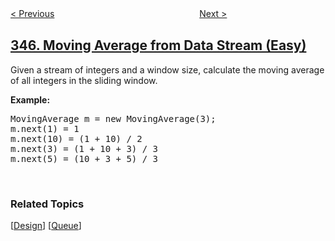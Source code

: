 <!--|This file generated by command(leetcode description); DO NOT EDIT.    |-->
<!--+----------------------------------------------------------------------+-->
<!--|@author    openset <openset.wang@gmail.com>                           |-->
<!--|@link      https://github.com/openset                                 |-->
<!--|@home      https://github.com/openset/leetcode                        |-->
<!--+----------------------------------------------------------------------+-->

[< Previous](../reverse-vowels-of-a-string "Reverse Vowels of a String")
　　　　　　　　　　　　　　　　
[Next >](../top-k-frequent-elements "Top K Frequent Elements")

## [346. Moving Average from Data Stream (Easy)](https://leetcode.com/problems/moving-average-from-data-stream "数据流中的移动平均值")

<p>Given a stream of integers and a window size, calculate the moving average of all integers in the sliding window.</p>

<p><strong>Example:</strong></p>

<pre>
MovingAverage m = new MovingAverage(3);
m.next(1) = 1
m.next(10) = (1 + 10) / 2
m.next(3) = (1 + 10 + 3) / 3
m.next(5) = (10 + 3 + 5) / 3
</pre>

<p>&nbsp;</p>

### Related Topics
  [[Design](../../tag/design/README.md)]
  [[Queue](../../tag/queue/README.md)]
